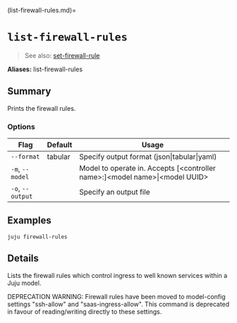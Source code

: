 (list-firewall-rules.md)=
# `list-firewall-rules`
> See also: [set-firewall-rule](#set-firewall-rule)

**Aliases:** list-firewall-rules

## Summary
Prints the firewall rules.

### Options
| Flag | Default | Usage |
| --- | --- | --- |
| `--format` | tabular | Specify output format (json&#x7c;tabular&#x7c;yaml) |
| `-m`, `--model` |  | Model to operate in. Accepts [&lt;controller name&gt;:]&lt;model name&gt;&#x7c;&lt;model UUID&gt; |
| `-o`, `--output` |  | Specify an output file |

## Examples

    juju firewall-rules



## Details

Lists the firewall rules which control ingress to well known services
within a Juju model.

DEPRECATION WARNING: Firewall rules have been moved to model-config settings "ssh-allow" and
"saas-ingress-allow". This command is deprecated in favour of
reading/writing directly to these settings.